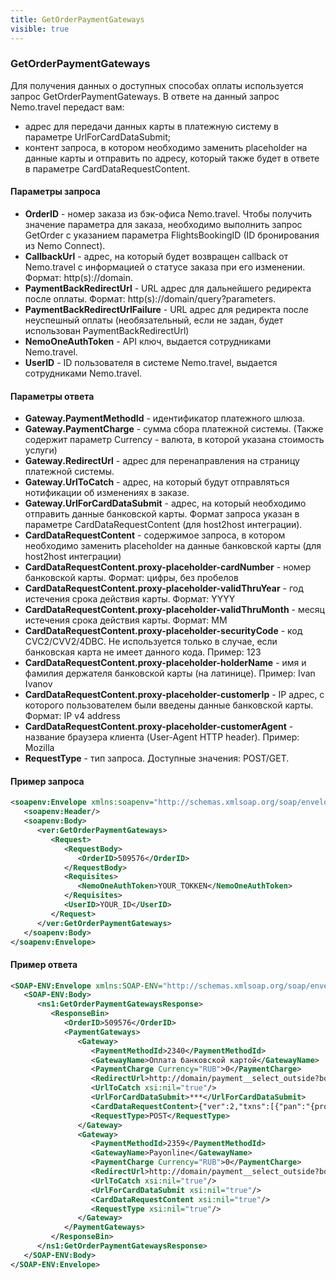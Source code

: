 ```yaml
---
title: GetOrderPaymentGateways
visible: true
---
```


### GetOrderPaymentGateways

Для получения данных о доступных способах оплаты используется запрос GetOrderPaymentGateways.
В ответе на данный запрос Nemo.travel передаст вам:
*  адрес для передачи данных карты в платежную систему в параметре UrlForCardDataSubmit; 
*  контент запроса, в котором необходимо заменить placeholder на данные карты и отправить по адресу, который также будет в ответе в параметре CardDataRequestContent.

#### Параметры запроса
* **OrderID** - номер заказа из бэк-офиса Nemo.travel. Чтобы получить значение параметра для заказа, необходимо выполнить запрос GetOrder с указанием параметра FlightsBookingID (ID бронирования из Nemo Connect).
* **CallbackUrl** - адрес, на который будет возвращен callback от Nemo.travel с информацией о статусе заказа при его изменении. Формат: http(s)://domain.
* **PaymentBackRedirectUrl** -  URL адрес для дальнейшего редиректа после оплаты. Формат: http(s)://domain/query?parameters.
* **PaymentBackRedirectUrlFailure** - URL адрес для редиректа после неуспешный оплаты (необязательный, если не задан, будет использован PaymentBackRedirectUrl)
* **NemoOneAuthToken** - API ключ, выдается сотрудниками Nemo.travel.
* **UserID** - ID пользователя в системе Nemo.travel, выдается сотрудниками Nemo.travel.

#### Параметры ответа
* **Gateway.PaymentMethodId** - идентификатор платежного шлюза.
* **Gateway.PaymentCharge** - сумма сбора платежной системы. (Также содержит параметр Currency - валюта, в которой указана стоимость услуги)
* **Gateway.RedirectUrl** - адрес для перенаправления на страницу платежной системы.
* **Gateway.UrlToCatch** - адрес, на который будут отправляться нотификации об изменениях в заказе.
* **Gateway.UrlForCardDataSubmit** - адрес, на который необходимо отправить данные банковской карты. Формат запроса указан в параметре CardDataRequestContent (для host2host интеграции).
* **CardDataRequestContent** - содержимое запроса, в котором необходимо заменить placeholder на данные банковской карты (для host2host интеграции)
* **CardDataRequestContent.proxy-placeholder-cardNumber** - номер банковской карты. Формат: цифры, без пробелов 
* **CardDataRequestContent.proxy-placeholder-validThruYear** - год истечения срока действия карты. Формат: YYYY
* **CardDataRequestContent.proxy-placeholder-validThruMonth** - месяц истечения срока действия карты. Формат: MM
* **CardDataRequestContent.proxy-placeholder-securityCode** - код CVC2/CVV2/4DBC. Не используется только в случае, если банковская карта не имеет данного кода. Пример: 123
* **CardDataRequestContent.proxy-placeholder-holderName** - имя и фамилия держателя банковской карты (на латинице). Пример: Ivan Ivanov 
* **CardDataRequestContent.proxy-placeholder-customerIp** - IP адрес, с которого пользователем были введены данные банковской карты. Формат: IP v4 address
* **CardDataRequestContent.proxy-placeholder-customerAgent** - название браузера клиента (User-Agent HTTP header). Пример: Mozilla
* **RequestType** - тип запроса. Доступные значения: POST/GET.

#### Пример запроса
```xml
<soapenv:Envelope xmlns:soapenv="http://schemas.xmlsoap.org/soap/envelope/" xmlns:ver="***">
   <soapenv:Header/>
   <soapenv:Body>
      <ver:GetOrderPaymentGateways>
         <Request>
            <RequestBody>
               <OrderID>509576</OrderID>
            </RequestBody>
            <Requisites>
               <NemoOneAuthToken>YOUR_TOKKEN</NemoOneAuthToken>
            </Requisites>
            <UserID>YOUR_ID</UserID>
         </Request>
      </ver:GetOrderPaymentGateways>
   </soapenv:Body>
</soapenv:Envelope>
```
#### Пример ответа
```xml
<SOAP-ENV:Envelope xmlns:SOAP-ENV="http://schemas.xmlsoap.org/soap/envelope/" xmlns:ns1="***" xmlns:xsi="***">
   <SOAP-ENV:Body>
      <ns1:GetOrderPaymentGatewaysResponse>
         <ResponseBin>
            <OrderID>509576</OrderID>
            <PaymentGateways>
               <Gateway>
                  <PaymentMethodId>2340</PaymentMethodId>
                  <GatewayName>Оплата банковской картой</GatewayName>
                  <PaymentCharge Currency="RUB">0</PaymentCharge>
                  <RedirectUrl>http://domain/payment__select_outside?booking_id=509576&amp;one_time_booking_code=***&amp;method=2340</RedirectUrl>
                  <UrlToCatch xsi:nil="true"/>
                  <UrlForCardDataSubmit>***</UrlForCardDataSubmit>
                  <CardDataRequestContent>{"ver":2,"txns":[{"pan":"{proxy-placeholder-cardNumber}","exp":"{proxy-placeholder-validThruYear}{proxy-placeholder-validThruMonth}","cvv":"{proxy-placeholder-securityCode}","amt":***,"cy":"RUB","holder":"{proxy-placeholder-holderName}","phone":"+XXXXXXXXXXX","email":"XXX@XXX.XX"}],"device":{"ip":"{proxy-placeholder-customerIp}","agent":"{proxy-placeholder-customerAgent}"}}</CardDataRequestContent>
                  <RequestType>POST</RequestType>
               </Gateway>
               <Gateway>
                  <PaymentMethodId>2359</PaymentMethodId>
                  <GatewayName>Payonline</GatewayName>
                  <PaymentCharge Currency="RUB">0</PaymentCharge>
                  <RedirectUrl>http://domain/payment__select_outside?booking_id=509576&amp;one_time_booking_code=***&amp;method=2359</RedirectUrl>
                  <UrlToCatch xsi:nil="true"/>
                  <UrlForCardDataSubmit xsi:nil="true"/>
                  <CardDataRequestContent xsi:nil="true"/>
                  <RequestType xsi:nil="true"/>
               </Gateway>
            </PaymentGateways>
         </ResponseBin>
      </ns1:GetOrderPaymentGatewaysResponse>
   </SOAP-ENV:Body>
</SOAP-ENV:Envelope>
```